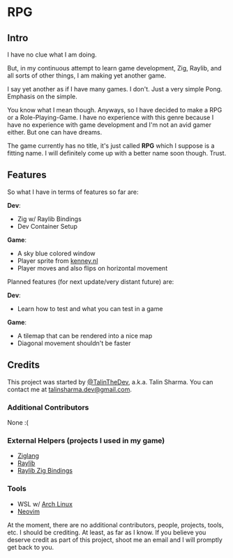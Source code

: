 # RPG

## Intro
I have no clue what I am doing.

But, in my continuous attempt to learn game development, Zig, Raylib, and all
sorts of other things, I am making yet another game. 

I say yet another as if I have many games. I don't. Just a very simple Pong.
Emphasis on the simple.

You know what I mean though. Anyways, so I have decided to make a RPG or a
Role-Playing-Game. I have no experience with this genre because I have no
experience with game development and I'm not an avid gamer either. But one can
have dreams. 

The game currently has no title, it's just called **RPG** which I suppose is a
fitting name. I will definitely come up with a better name soon though. Trust.

## Features
So what I have in terms of features so far are:

**Dev**:
- Zig w/ Raylib Bindings
- Dev Container Setup

**Game**:
- A sky blue colored window
- Player sprite from [kenney.nl](https://kenney.itch.io/creature-mixer)
- Player moves and also flips on horizontal movement

Planned features (for next update/very distant future) are:

**Dev**:
- Learn how to test and what you can test in a game

**Game**:
- A tilemap that can be rendered into a nice map
- Diagonal movement shouldn't be faster

## Credits
This project was started by [@TalinTheDev](http://github.com/TalinTheDev), 
a.k.a. Talin Sharma. You can contact me at
[talinsharma.dev@gmail.com](mailto:talinsharma.dev@gmail.com).

### Additional Contributors
None :(

### External Helpers (projects I used in my game)
- [Ziglang](https://ziglang.org/)
- [Raylib](https://www.raylib.com/)
- [Raylib Zig Bindings](https://github.com/Not-Nik/raylib-zig)

### Tools
- WSL w/ [Arch Linux](https://archlinux.org/)
- [Neovim](https://neovim.io/)


At the moment, there are no additional contributors, people, projects, tools,
etc. I should be crediting. At least, as far as I know. If you believe you
deserve credit as part of this project, shoot me an email and I will promptly
get back to you.
